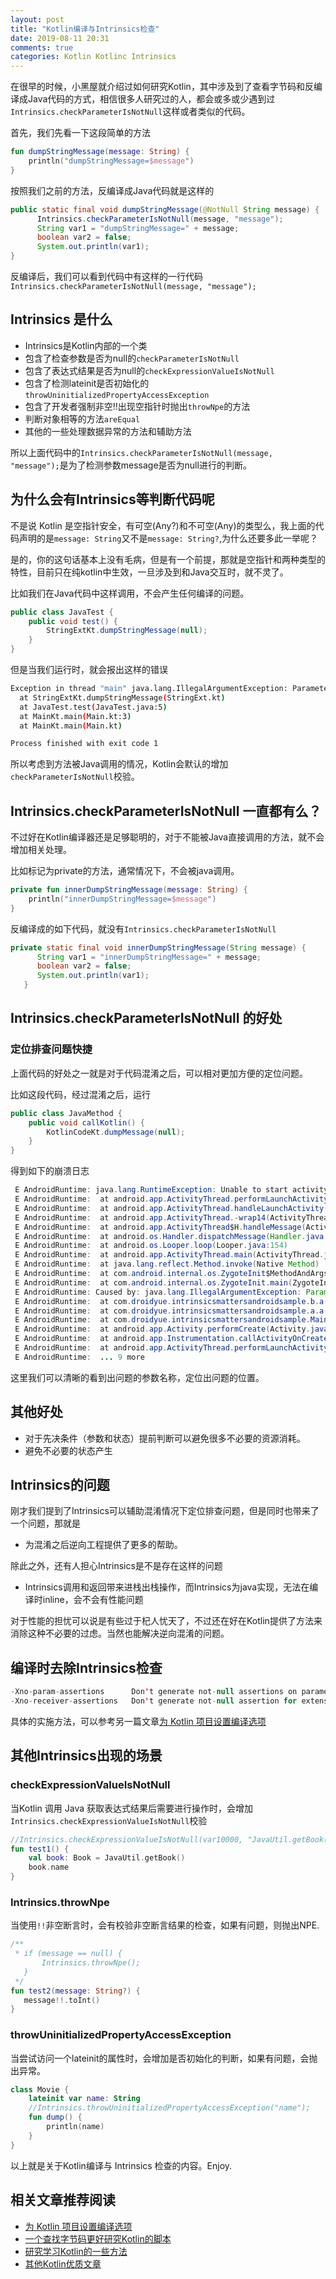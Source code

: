 ```yaml
---
layout: post
title: "Kotlin编译与Intrinsics检查"
date: 2019-08-11 20:31
comments: true
categories: Kotlin Kotlinc Intrinsics 
---
```

在很早的时候，小黑屋就介绍过如何研究Kotlin，其中涉及到了查看字节码和反编译成Java代码的方式，相信很多人研究过的人，都会或多或少遇到过`Intrinsics.checkParameterIsNotNull`这样或者类似的代码。

<!--more-->

首先，我们先看一下这段简单的方法
```kotlin
fun dumpStringMessage(message: String) {
    println("dumpStringMessage=$message")
}
```
按照我们之前的方法，反编译成Java代码就是这样的
```java
public static final void dumpStringMessage(@NotNull String message) {
      Intrinsics.checkParameterIsNotNull(message, "message");
      String var1 = "dumpStringMessage=" + message;
      boolean var2 = false;
      System.out.println(var1);
}
```
反编译后，我们可以看到代码中有这样的一行代码`Intrinsics.checkParameterIsNotNull(message, "message");`

## Intrinsics 是什么

  * Intrinsics是Kotlin内部的一个类
  * 包含了检查参数是否为null的`checkParameterIsNotNull`
  * 包含了表达式结果是否为null的`checkExpressionValueIsNotNull`
  * 包含了检测lateinit是否初始化的`throwUninitializedPropertyAccessException`
  * 包含了开发者强制非空!!出现空指针时抛出`throwNpe`的方法
  * 判断对象相等的方法`areEqual`
  * 其他的一些处理数据异常的方法和辅助方法

所以上面代码中的`Intrinsics.checkParameterIsNotNull(message, "message");`是为了检测参数message是否为null进行的判断。

## 为什么会有Intrinsics等判断代码呢

不是说 Kotlin 是空指针安全，有可空(Any?)和不可空(Any)的类型么，我上面的代码声明的是`message: String`又不是`message: String?`,为什么还要多此一举呢？

是的，你的这句话基本上没有毛病，但是有一个前提，那就是空指针和两种类型的特性，目前只在纯kotlin中生效，一旦涉及到和Java交互时，就不灵了。

比如我们在Java代码中这样调用，不会产生任何编译的问题。
```java
public class JavaTest {
    public void test() {
        StringExtKt.dumpStringMessage(null);
    }
}
```
但是当我们运行时，就会报出这样的错误
```bash
Exception in thread "main" java.lang.IllegalArgumentException: Parameter specified as non-null is null: method StringExtKt.dumpStringMessage, parameter message
  at StringExtKt.dumpStringMessage(StringExt.kt)
  at JavaTest.test(JavaTest.java:5)
  at MainKt.main(Main.kt:3)
  at MainKt.main(Main.kt)

Process finished with exit code 1
```

所以考虑到方法被Java调用的情况，Kotlin会默认的增加`checkParameterIsNotNull`校验。

## Intrinsics.checkParameterIsNotNull 一直都有么？
不过好在Kotlin编译器还是足够聪明的，对于不能被Java直接调用的方法，就不会增加相关处理。

比如标记为private的方法，通常情况下，不会被java调用。
```kotlin
private fun innerDumpStringMessage(message: String) {
    println("innerDumpStringMessage=$message")
}
```
反编译成的如下代码，就没有`Intrinsics.checkParameterIsNotNull`
```java
private static final void innerDumpStringMessage(String message) {
      String var1 = "innerDumpStringMessage=" + message;
      boolean var2 = false;
      System.out.println(var1);
   }
```


## Intrinsics.checkParameterIsNotNull 的好处
### 定位排查问题快捷
上面代码的好处之一就是对于代码混淆之后，可以相对更加方便的定位问题。

比如这段代码，经过混淆之后，运行
```java
public class JavaMethod {
    public void callKotlin() {
        KotlinCodeKt.dumpMessage(null);
    }
}
```

得到如下的崩溃日志
```java
 E AndroidRuntime: java.lang.RuntimeException: Unable to start activity ComponentInfo{com.droidyue.intrinsicsmattersandroidsample/com.droidyue.intrinsicsmattersandroidsample.MainActivity}: java.lang.IllegalArgumentException: Parameter specified as non-null is null: method a.a.a.a.a, parameter message
 E AndroidRuntime: 	at android.app.ActivityThread.performLaunchActivity(ActivityThread.java:2927)
 E AndroidRuntime: 	at android.app.ActivityThread.handleLaunchActivity(ActivityThread.java:2988)
 E AndroidRuntime: 	at android.app.ActivityThread.-wrap14(ActivityThread.java)
 E AndroidRuntime: 	at android.app.ActivityThread$H.handleMessage(ActivityThread.java:1631)
 E AndroidRuntime: 	at android.os.Handler.dispatchMessage(Handler.java:102)
 E AndroidRuntime: 	at android.os.Looper.loop(Looper.java:154)
 E AndroidRuntime: 	at android.app.ActivityThread.main(ActivityThread.java:6682)
 E AndroidRuntime: 	at java.lang.reflect.Method.invoke(Native Method)
 E AndroidRuntime: 	at com.android.internal.os.ZygoteInit$MethodAndArgsCaller.run(ZygoteInit.java:1520)
 E AndroidRuntime: 	at com.android.internal.os.ZygoteInit.main(ZygoteInit.java:1410)
 E AndroidRuntime: Caused by: java.lang.IllegalArgumentException: Parameter specified as non-null is null: method a.a.a.a.a, parameter message
 E AndroidRuntime: 	at com.droidyue.intrinsicsmattersandroidsample.b.a(Unknown Source)
 E AndroidRuntime: 	at com.droidyue.intrinsicsmattersandroidsample.a.a(Unknown Source)
 E AndroidRuntime: 	at com.droidyue.intrinsicsmattersandroidsample.MainActivity.onCreate(Unknown Source)
 E AndroidRuntime: 	at android.app.Activity.performCreate(Activity.java:6942)
 E AndroidRuntime: 	at android.app.Instrumentation.callActivityOnCreate(Instrumentation.java:1126)
 E AndroidRuntime: 	at android.app.ActivityThread.performLaunchActivity(ActivityThread.java:2880)
 E AndroidRuntime: 	... 9 more
```
这里我们可以清晰的看到出问题的参数名称，定位出问题的位置。


## 其他好处
  * 对于先决条件（参数和状态）提前判断可以避免很多不必要的资源消耗。
  * 避免不必要的状态产生

## Intrinsics的问题
刚才我们提到了Intrinsics可以辅助混淆情况下定位排查问题，但是同时也带来了一个问题，那就是


  * 为混淆之后逆向工程提供了更多的帮助。

除此之外，还有人担心Intrinsics是不是存在这样的问题

  * Intrinsics调用和返回带来进栈出栈操作，而Intrinsics为java实现，无法在编译时inline，会不会有性能问题


对于性能的担忧可以说是有些过于杞人忧天了，不过还在好在Kotlin提供了方法来消除这种不必要的过虑。当然也能解决逆向混淆的问题。

## 编译时去除Intrinsics检查
```java
-Xno-param-assertions      Don't generate not-null assertions on parameters of methods accessible from Java
-Xno-receiver-assertions   Don't generate not-null assertion for extension receiver arguments of platform types
```
具体的实施方法，可以参考另一篇文章[为 Kotlin 项目设置编译选项](https://droidyue.com/blog/2019/07/21/configure-kotlin-compiler-options/)

## 其他Intrinsics出现的场景
### checkExpressionValueIsNotNull

当Kotlin 调用 Java 获取表达式结果后需要进行操作时，会增加`Intrinsics.checkExpressionValueIsNotNull`校验

```kotlin
//Intrinsics.checkExpressionValueIsNotNull(var10000, "JavaUtil.getBook()");
fun test1() {
    val book: Book = JavaUtil.getBook()
    book.name
}
```

### Intrinsics.throwNpe
当使用`!!`非空断言时，会有校验非空断言结果的检查，如果有问题，则抛出NPE.
```kotlin
/**
 * if (message == null) {
       Intrinsics.throwNpe();
   }
 */
fun test2(message: String?) {
   message!!.toInt()
}
```

### throwUninitializedPropertyAccessException
当尝试访问一个lateinit的属性时，会增加是否初始化的判断，如果有问题，会抛出异常。
```kotlin
class Movie {
    lateinit var name: String
    //Intrinsics.throwUninitializedPropertyAccessException("name");
    fun dump() {
        println(name)
    }
}
```

以上就是关于Kotlin编译与 Intrinsics 检查的内容。Enjoy.

## 相关文章推荐阅读
  * [为 Kotlin 项目设置编译选项](https://droidyue.com/blog/2019/07/21/configure-kotlin-compiler-options/)
  * [一个查找字节码更好研究Kotlin的脚本](https://droidyue.com/blog/2019/07/14/search-bytecode-script-to-study-kotlin-better/)
  * [研究学习Kotlin的一些方法](https://droidyue.com/blog/2017/05/08/how-to-study-kotlin/)
  * [其他Kotlin优质文章](https://droidyue.com/blog/categories/kotlin/)
